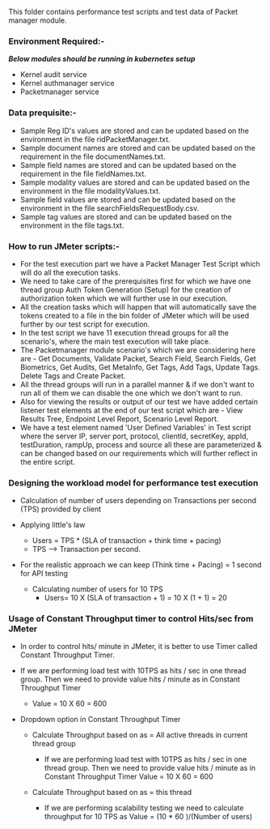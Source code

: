This folder contains performance test scripts and test data of Packet manager module.

### Environment Required:-
***Below modules should be running in kubernetes setup***

* Kernel audit service
* Kernel authmanager service
* Packetmanager service

### Data prequisite:-
* Sample Reg ID's values are stored and can be updated based on the environment in the file ridPacketManager.txt.
* Sample document names are stored and can be updated based on the requirement in the file documentNames.txt.
* Sample field names are stored and can be updated based on the requirement in the file fieldNames.txt.
* Sample modality values are stored and can be updated based on the environment in the file modalityValues.txt.
* Sample field values are stored and can be updated based on the environment in the file searchFieldsRequestBody.csv.
* Sample tag values are stored and can be updated based on the environment in the file tags.txt.

### How to run JMeter scripts:-

* For the test execution part we have a Packet Manager Test Script which will do all the execution tasks.
* We need to take care of the prerequisites first for which we have one thread group Auth Token Generation (Setup) for the creation of authorization token which we will further use in our execution. 
* All the creation tasks which will happen that will automatically save the tokens created to a file in the bin folder of JMeter which will be used further by our test script for execution.
* In the test script we have 11 execution thread groups for all the scenario's, where the main test execution will take place.
* The Packetmanager module scenario's which we are considering here are - Get Documents, Validate Packet, Search Field, Search Fields, Get Biometrics, Get Audits, Get MetaInfo, Get Tags, Add Tags, Update Tags. Delete Tags and Create Packet.
* All the thread groups will run in a parallel manner & if we don't want to run all of them we can disable the one which we don't want to run.
* Also for viewing the results or output of our test we have added certain listener test elements at the end of our test script which are - View Results Tree, Endpoint Level Report, Scenario Level Report.
* We have a test element named 'User Defined Variables' in Test script where the server IP, server port, protocol, clientId, secretKey, appId, testDuration, rampUp, process and source all these are parameterized & can be changed based on our requirements which will further reflect in the entire script.



### Designing the workload model for performance test execution

* Calculation of number of users depending on Transactions per second (TPS) provided by client

* Applying little's law
	* Users = TPS * (SLA of transaction + think time + pacing)
	* TPS --> Transaction per second.

* For the realistic approach we can keep (Think time + Pacing) = 1 second for API testing
	* Calculating number of users for 10 TPS
		* Users= 10 X (SLA of transaction + 1)
		       = 10 X (1 + 1)
			   = 20


			   
### Usage of Constant Throughput timer to control Hits/sec from JMeter

* In order to control hits/ minute in JMeter, it is better to use Timer called Constant Throughput Timer.

* If we are performing load test with 10TPS as hits / sec in one thread group. Then we need to provide value hits / minute as in Constant Throughput Timer
	* Value = 10 X 60
			= 600

* Dropdown option in Constant Throughput Timer
	* Calculate Throughput based on as = All active threads in current thread group
		* If we are performing load test with 10TPS as hits / sec in one thread group. Then we need to provide value hits / minute as in Constant Throughput Timer
	 			Value = 10 X 60
					  = 600
		  
	* Calculate Throughput based on as = this thread
		* If we are performing scalability testing we need to calculate throughput for 10 TPS as 
          Value = (10 * 60 )/(Number of users)
		  
